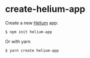 # create-helium-app

Create a new [Helium](https://github.com/thoughtindustries/helium/tree/main/tooling/template_base) app:

```sh
$ npm init helium-app
```

Or with yarn

```sh
$ yarn create helium-app
```
